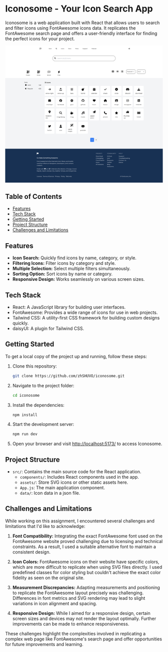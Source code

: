 # Iconosome - Your Icon Search App

Iconosome is a web application built with React that allows users to search and filter icons using FontAwesome icons data. It replicates the FontAwesome search page and offers a user-friendly interface for finding the perfect icons for your project.

![Screenshot](./src/assets/preview.png)

## Table of Contents

-   [Features](#features)
-   [Tech Stack](#tech-stack)
-   [Getting Started](#getting-started)
-   [Project Structure](#project-structure)
-   [Challenges and Limitations](#challenges-and-limitations)


## Features

-   **Icon Search:** Quickly find icons by name, category, or style.
-   **Filtering Icons:** Filter icons by category and style.
-   **Multiple Selection:** Select multiple filters simultaneously.
-   **Sorting Option:** Sort icons by name or category.
-   **Responsive Design:** Works seamlessly on various screen sizes.

## Tech Stack

-   React: A JavaScript library for building user interfaces.
-   FontAwesome: Provides a wide range of icons for use in web projects.
-   Tailwind CSS: A utility-first CSS framework for building custom designs quickly.
-   daisyUI: A plugin for Tailwind CSS.

## Getting Started

To get a local copy of the project up and running, follow these steps:

1. Clone this repository:

    ```bash
    git clone https://github.com/zhSHUVO/iconosome.git
    ```

2. Navigate to the project folder:

    ```bash
    cd iconosome
    ```

3. Install the dependencies:

    ```bash
    npm install
    ```

4. Start the development server:

    ```bash
    npm run dev
    ```

5. Open your browser and visit [http://localhost:5173/](http://localhost:5173/) to access Iconosome.

## Project Structure

-   `src/`: Contains the main source code for the React application.
    -   `components/`: Includes React components used in the app.
    -   `assets/`: Store SVG icons or other static assets here.
    -   `App.js`: The main application component.
    -   `data/`: Icon data in a json file.

## Challenges and Limitations

While working on this assignment, I encountered several challenges and limitations that I'd like to acknowledge:

1. **Font Compatibility:** Integrating the exact FontAwesome font used on the FontAwesome website proved challenging due to licensing and technical constraints. As a result, I used a suitable alternative font to maintain a consistent design.

2. **Icon Colors:** FontAwesome icons on their website have specific colors, which are more difficult to replicate when using SVG files directly. I used predefined classes for color styling but couldn't achieve the exact color fidelity as seen on the original site.

3. **Measurement Discrepancies:** Adapting measurements and positioning to replicate the FontAwesome layout precisely was challenging. Differences in font metrics and SVG rendering may lead to slight variations in icon alignment and spacing.

4. **Responsive Design:** While I aimed for a responsive design, certain screen sizes and devices may not render the layout optimally. Further improvements can be made to enhance responsiveness.

These challenges highlight the complexities involved in replicating a complex web page like FontAwesome's search page and offer opportunities for future improvements and learning.
